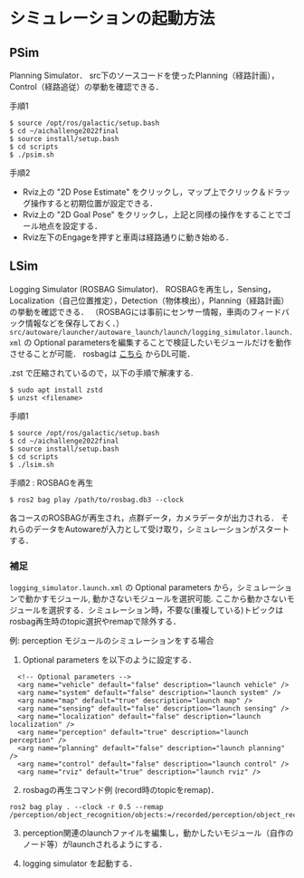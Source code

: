 # シミュレーションの起動方法
## PSim
Planning Simulator．
src下のソースコードを使ったPlanning（経路計画），Control（経路追従）の挙動を確認できる．

手順1
```
$ source /opt/ros/galactic/setup.bash
$ cd ~/aichallenge2022final
$ source install/setup.bash
$ cd scripts
$ ./psim.sh
```

手順2
- Rviz上の "2D Pose Estimate" をクリックし，マップ上でクリック＆ドラッグ操作すると初期位置が設定できる．
- Rviz上の "2D Goal Pose" をクリックし，上記と同様の操作をすることでゴール地点を設定する．
- Rviz左下のEngageを押すと車両は経路通りに動き始める．



## LSim
Logging Simulator (ROSBAG Simulator)．
ROSBAGを再生し，Sensing，Localization（自己位置推定），Detection（物体検出），Planning（経路計画）の挙動を確認できる．
（ROSBAGには事前にセンサー情報，車両のフィードバック情報などを保存しておく．）
`src/autoware/launcher/autoware_launch/launch/logging_simulator.launch.xml` の Optional parametersを編集することで検証したいモジュールだけを動作させることが可能．
rosbagは [こちら](https://drive.google.com/drive/folders/1rmRtTkxzzIgh1Na3ocdcvFkpiOxl8VOx?usp=sharing) からDL可能．

.zst で圧縮されているので，以下の手順で解凍する.
```
$ sudo apt install zstd
$ unzst <filename>
```


手順1
```
$ source /opt/ros/galactic/setup.bash
$ cd ~/aichallenge2022final
$ source install/setup.bash
$ cd scripts
$ ./lsim.sh
```

手順2 : ROSBAGを再生
```
$ ros2 bag play /path/to/rosbag.db3 --clock
```

各コースのROSBAGが再生され，点群データ，カメラデータが出力される．
それらのデータをAutowareが入力として受け取り，シミュレーションがスタートする．


### 補足

`logging_simulator.launch.xml` の Optional parameters から，シミュレーションで動かすモジュール, 動かさないモジュールを選択可能.
ここから動かさないモジュールを選択する．シミュレーション時，不要な(重複している)トピックはrosbag再生時のtopic選択やremapで除外する．

例: perception モジュールのシミュレーションをする場合

1. Optional parameters を以下のように設定する．

```
  <!-- Optional parameters -->
  <arg name="vehicle" default="false" description="launch vehicle" />
  <arg name="system" default="false" description="launch system" />
  <arg name="map" default="true" description="launch map" />
  <arg name="sensing" default="false" description="launch sensing" />
  <arg name="localization" default="false" description="launch localization" />
  <arg name="perception" default="true" description="launch perception" />
  <arg name="planning" default="false" description="launch planning" />
  <arg name="control" default="false" description="launch control" />
  <arg name="rviz" default="true" description="launch rviz" />
```

2. rosbagの再生コマンド例 (record時のtopicをremap)．

```
ros2 bag play . --clock -r 0.5 --remap /perception/object_recognition/objects:=/recorded/perception/object_recognition/objects
```

3. perception関連のlaunchファイルを編集し，動かしたいモジュール（自作のノード等）がlaunchされるようにする．

4. logging simulator を起動する．

